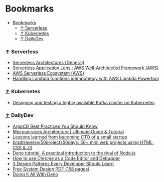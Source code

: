 # Bookmarks

- [Bookmarks](#bookmarks)
    - [↑ Serverless](#-serverless)
    - [↑ Kubernetes](#-kubernetes)
    - [↑ DailyDev](#-dailydev)

<a name="serverless"></a>

### [↑](#bookmarks) Serverless

- [Serverless Architectures (General)](https://martinfowler.com/articles/serverless.html)
- [Serverless Application Lens : AWS Well-Architected Framework (AWS)](https://docs.aws.amazon.com/wellarchitected/latest/serverless-applications-lens/wellarchitected-serverless-applications-lens.pdf)
- [AWS Serverless Ecosystem (AWS)](https://lumigo.io/aws-serverless-ecosystem/)
- [Handling Lambda functions idempotency with AWS Lambda Powertool](https://aws.amazon.com/blogs/compute/handling-lambda-functions-idempotency-with-aws-lambda-powertools/)

<a name="kubernetes"></a>

### [↑](#bookmarks) Kubernetes

- [Designing and testing a highly available Kafka cluster on Kubernetes](https://learnk8s.io/kafka-ha-kubernetes)

<a name="dailydev"></a>

### [↑](#bookmarks) DailyDev
<!-- DAILYDEV-BOOKMARKS:START -->
- [ArgoCD Best Practices You Should Know](https://app.daily.dev/posts/2LuV9G3DE?utm_source=rss&utm_medium=bookmarks&utm_campaign=I9dDe5CQwr5psfm90zee4)
- [Microservices Architecture | Ultimate Guide &amp; Tutorial](https://app.daily.dev/posts/XGQELR20f?utm_source=rss&utm_medium=bookmarks&utm_campaign=I9dDe5CQwr5psfm90zee4)
- [Lessons learned from becoming CTO of a small startup](https://app.daily.dev/posts/J-LYGn4TQ?utm_source=rss&utm_medium=bookmarks&utm_campaign=I9dDe5CQwr5psfm90zee4)
- [bradtraversy/50projects50days: 50+ mini web projects using HTML, CSS &amp; JS](https://app.daily.dev/posts/e-SprwxHn?utm_source=rss&utm_medium=bookmarks&utm_campaign=I9dDe5CQwr5psfm90zee4)
- [Deno tutorial. A practical introduction to the rival of Node.js](https://app.daily.dev/posts/cMX1nd9sh?utm_source=rss&utm_medium=bookmarks&utm_campaign=I9dDe5CQwr5psfm90zee4)
- [How to use Chrome as a Code Editor and Debugger](https://app.daily.dev/posts/fCIz4YE05?utm_source=rss&utm_medium=bookmarks&utm_campaign=I9dDe5CQwr5psfm90zee4)
- [3 Design Patterns Every Developer Should Learn](https://app.daily.dev/posts/Iq36FCdDZ?utm_source=rss&utm_medium=bookmarks&utm_campaign=I9dDe5CQwr5psfm90zee4)
- [Free System Design PDF &lpar;158 pages&rpar;](https://app.daily.dev/posts/mMkpUs6cn?utm_source=rss&utm_medium=bookmarks&utm_campaign=I9dDe5CQwr5psfm90zee4)
- [Doing It All With Deno](https://app.daily.dev/posts/K4NbbsYyf?utm_source=rss&utm_medium=bookmarks&utm_campaign=I9dDe5CQwr5psfm90zee4)
<!-- DAILYDEV-BOOKMARKS:END -->